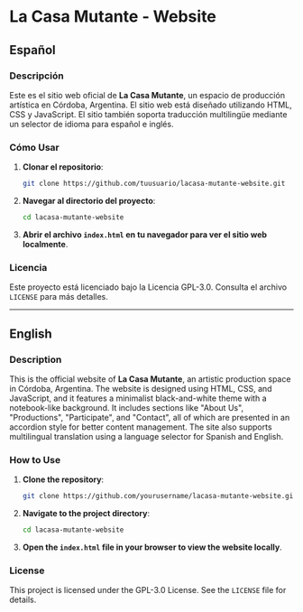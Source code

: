 # La Casa Mutante - Website

## Español

### Descripción
Este es el sitio web oficial de **La Casa Mutante**, un espacio de producción artística en Córdoba, Argentina. El sitio web está diseñado utilizando HTML, CSS y JavaScript. El sitio también soporta traducción multilingüe mediante un selector de idioma para español e inglés.

### Cómo Usar
1. **Clonar el repositorio**:
    ```bash
    git clone https://github.com/tuusuario/lacasa-mutante-website.git
    ```
2. **Navegar al directorio del proyecto**:
    ```bash
    cd lacasa-mutante-website
    ```
3. **Abrir el archivo `index.html` en tu navegador para ver el sitio web localmente**.

### Licencia
Este proyecto está licenciado bajo la Licencia GPL-3.0. Consulta el archivo `LICENSE` para más detalles.

---

## English

### Description
This is the official website of **La Casa Mutante**, an artistic production space in Córdoba, Argentina. The website is designed using HTML, CSS, and JavaScript, and it features a minimalist black-and-white theme with a notebook-like background. It includes sections like "About Us", "Productions", "Participate", and "Contact", all of which are presented in an accordion style for better content management. The site also supports multilingual translation using a language selector for Spanish and English.

### How to Use
1. **Clone the repository**:
    ```bash
    git clone https://github.com/yourusername/lacasa-mutante-website.git
    ```
2. **Navigate to the project directory**:
    ```bash
    cd lacasa-mutante-website
    ```
3. **Open the `index.html` file in your browser to view the website locally**.

### License
This project is licensed under the GPL-3.0 License. See the `LICENSE` file for details.
